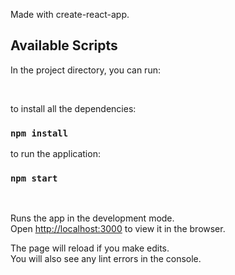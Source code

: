 Made with create-react-app.

## Available Scripts

In the project directory, you can run:

<br>

to install all the dependencies:

### `npm install`

to run the application:

### `npm start`

<br>

Runs the app in the development mode.<br>
Open [http://localhost:3000](http://localhost:3000) to view it in the browser.

The page will reload if you make edits.<br>
You will also see any lint errors in the console.
